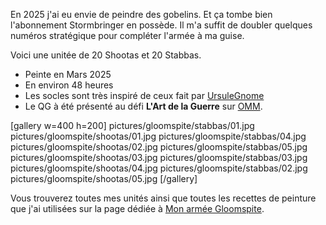 
En 2025 j'ai eu envie de peindre des gobelins. Et ça tombe bien l'abonnement Stormbringer en possède.
Il m'a suffit de doubler quelques numéros stratégique pour compléter l'armée à ma guise.

Voici une unitée de 20 Shootas et 20 Stabbas.

* Peinte en Mars 2025
* En environ 48 heures
* Les socles sont très inspiré de ceux fait par [UrsuleGnome](https://www.twitch.tv/ursulegnome)
* Le QG à été présenté au défi **L'Art de la Guerre** sur [OMM](https://onemoremini.fr/topic/667/d%C3%A9fi-mars-2025-l-art-de-la-guerre).

[gallery w=400 h=200]
pictures/gloomspite/stabbas/01.jpg
pictures/gloomspite/shootas/01.jpg
pictures/gloomspite/stabbas/04.jpg
pictures/gloomspite/shootas/02.jpg
pictures/gloomspite/stabbas/05.jpg
pictures/gloomspite/shootas/03.jpg
pictures/gloomspite/stabbas/03.jpg
pictures/gloomspite/shootas/04.jpg
pictures/gloomspite/stabbas/02.jpg
pictures/gloomspite/shootas/05.jpg
[/gallery]

Vous trouverez toutes mes unités ainsi que toutes les recettes de peinture que j'ai utilisées
sur la page dédiée à [Mon armée Gloomspite](2025/armee-gloomspite-gitz.html).

